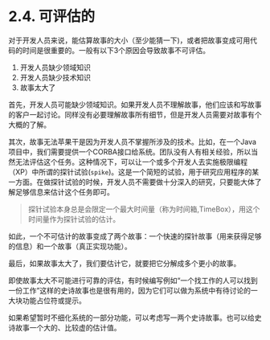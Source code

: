 # 2.4. 可评估的

对于开发人员来说，能估算故事的大小（至少能猜一下)，或者把故事变成可用代码的时间是很重要的。一般有以下3个原因会导致故事不可评估。

1. 开发人员缺少领域知识
2. 开发人员缺少技术知识
3. 故事太大了

首先，开发人员可能缺少领域知识。如果开发人员不理解故事，他们应该和写故事的客户一起讨论。同样没有必要理解故事所有细节，但是开发人员需要对故事有个大概的了解。

其次，故事无法苹果干是因为开发人员不掌握所涉及的技术。比如，在一个Java项目中，我们需要提供一个CORBA接口给系统。团队没有人有相关经验，所以当然无法评估这个任务。这种情况下，可以让一个或多个开发人去实施极限编程（XP）中所谓的探针试验(`spike`)。这是一个简短的试验，用于研究应用程序的某一方面。在做探针试验的时候，开发人员不需要做十分深入的研究，只要能大体了解足够信息来估计这个任务即可。

> 探针试验本身总是会限定一个最大时间量（称为时间箱,TimeBox），用这个时间量作为探针试验的估计。

如此，一个不可估计的故事变成了两个故事：一个快速的探针故事（用来获得足够的信息）和一个故事（真正实现功能）。

最后，如果故事太大了，我们要估计它，就要把它分解成多个更小的故事。

即使故事太大不可能进行可靠的评估，有时候编写例如“一个找工作的人可以找到一份工作”这样的史诗故事也是很有用的，因为它们可以做为系统中有待讨论的一大块功能占位符或提示。

如果希望暂时不细化系统的一部分功能，可以考虑写一两个史诗故事。也可以给史诗故事一个大的、比较虚的估计值。

